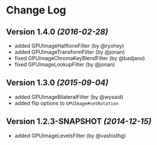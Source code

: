 Change Log
==========

Version 1.4.0 *(2016-02-28)*
----------------------------

* added GPUImageHalftoneFilter (by @ryohey)
* added GPUImageTransformFilter (by @jonan)
* fixed GPUImageChromaKeyBlendFilter (by @badjano)
* fixed GPUImageLookupFilter (by @jonan)

Version 1.3.0 *(2015-09-04)*
----------------------------

 * added GPUImageBilateralFilter (by @wysaid)
 * added flip options to `GPUImage#setRotation`

Version 1.2.3-SNAPSHOT *(2014-12-15)*
----------------------------

 * added GPUImageLevelsFilter (by @vashisthg)
